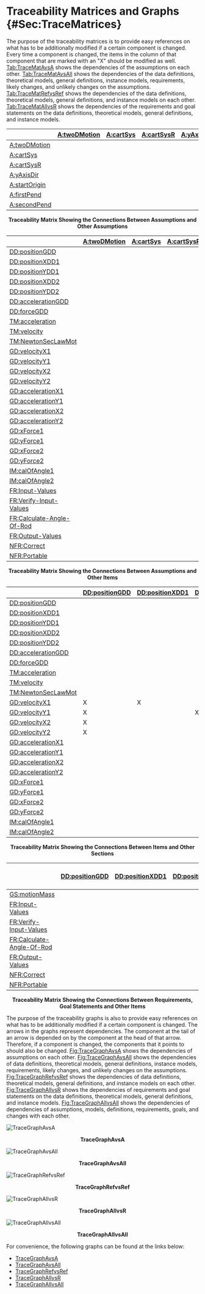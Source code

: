 # Traceability Matrices and Graphs {#Sec:TraceMatrices}

The purpose of the traceability matrices is to provide easy references on what has to be additionally modified if a certain component is changed. Every time a component is changed, the items in the column of that component that are marked with an "X" should be modified as well. [Tab:TraceMatAvsA](./SecTraceMatrices.md#Table:TraceMatAvsA) shows the dependencies of the assumptions on each other. [Tab:TraceMatAvsAll](./SecTraceMatrices.md#Table:TraceMatAvsAll) shows the dependencies of the data definitions, theoretical models, general definitions, instance models, requirements, likely changes, and unlikely changes on the assumptions. [Tab:TraceMatRefvsRef](./SecTraceMatrices.md#Table:TraceMatRefvsRef) shows the dependencies of the data definitions, theoretical models, general definitions, and instance models on each other. [Tab:TraceMatAllvsR](./SecTraceMatrices.md#Table:TraceMatAllvsR) shows the dependencies of the requirements and goal statements on the data definitions, theoretical models, general definitions, and instance models.

<div id="Table:TraceMatAvsA"></div>

|                                            |[A:twoDMotion](./SecAssumps.md#twoDMotion)|[A:cartSys](./SecAssumps.md#cartSys)|[A:cartSysR](./SecAssumps.md#cartSysR)|[A:yAxisDir](./SecAssumps.md#yAxisDir)|[A:startOrigin](./SecAssumps.md#startOrigin)|[A:firstPend](./SecAssumps.md#firstPend)|[A:secondPend](./SecAssumps.md#secondPend)|
|:-------------------------------------------|:-----------------------------------------|:-----------------------------------|:-------------------------------------|:-------------------------------------|:-------------------------------------------|:---------------------------------------|:-----------------------------------------|
|[A:twoDMotion](./SecAssumps.md#twoDMotion)  |                                          |                                    |                                      |                                      |                                            |                                        |                                          |
|[A:cartSys](./SecAssumps.md#cartSys)        |                                          |                                    |                                      |                                      |                                            |                                        |                                          |
|[A:cartSysR](./SecAssumps.md#cartSysR)      |                                          |                                    |                                      |                                      |                                            |                                        |                                          |
|[A:yAxisDir](./SecAssumps.md#yAxisDir)      |                                          |                                    |                                      |                                      |                                            |                                        |                                          |
|[A:startOrigin](./SecAssumps.md#startOrigin)|                                          |                                    |                                      |                                      |                                            |                                        |                                          |
|[A:firstPend](./SecAssumps.md#firstPend)    |                                          |                                    |                                      |                                      |                                            |                                        |                                          |
|[A:secondPend](./SecAssumps.md#secondPend)  |                                          |                                    |                                      |                                      |                                            |                                        |                                          |

**<p align="center">Traceability Matrix Showing the Connections Between Assumptions and Other Assumptions</p>**

<div id="Table:TraceMatAvsAll"></div>

|                                                    |[A:twoDMotion](./SecAssumps.md#twoDMotion)|[A:cartSys](./SecAssumps.md#cartSys)|[A:cartSysR](./SecAssumps.md#cartSysR)|[A:yAxisDir](./SecAssumps.md#yAxisDir)|[A:startOrigin](./SecAssumps.md#startOrigin)|[A:firstPend](./SecAssumps.md#firstPend)|[A:secondPend](./SecAssumps.md#secondPend)|
|:---------------------------------------------------|:-----------------------------------------|:-----------------------------------|:-------------------------------------|:-------------------------------------|:-------------------------------------------|:---------------------------------------|:-----------------------------------------|
|[DD:positionGDD](./SecDDs.md#DD:positionGDD)        |                                          |                                    |                                      |                                      |                                            |                                        |                                          |
|[DD:positionXDD1](./SecDDs.md#DD:positionXDD1)      |                                          |                                    |                                      |                                      |                                            |                                        |                                          |
|[DD:positionYDD1](./SecDDs.md#DD:positionYDD1)      |                                          |                                    |                                      |                                      |                                            |                                        |                                          |
|[DD:positionXDD2](./SecDDs.md#DD:positionXDD2)      |                                          |                                    |                                      |                                      |                                            |                                        |                                          |
|[DD:positionYDD2](./SecDDs.md#DD:positionYDD2)      |                                          |                                    |                                      |                                      |                                            |                                        |                                          |
|[DD:accelerationGDD](./SecDDs.md#DD:accelerationGDD)|                                          |                                    |                                      |                                      |                                            |                                        |                                          |
|[DD:forceGDD](./SecDDs.md#DD:forceGDD)              |                                          |                                    |                                      |                                      |                                            |                                        |                                          |
|[TM:acceleration](./SecTMs.md#TM:acceleration)      |                                          |                                    |                                      |                                      |                                            |                                        |                                          |
|[TM:velocity](./SecTMs.md#TM:velocity)              |                                          |                                    |                                      |                                      |                                            |                                        |                                          |
|[TM:NewtonSecLawMot](./SecTMs.md#TM:NewtonSecLawMot)|                                          |                                    |                                      |                                      |                                            |                                        |                                          |
|[GD:velocityX1](./SecGDs.md#GD:velocityX1)          |                                          |                                    |                                      |                                      |                                            |                                        |                                          |
|[GD:velocityY1](./SecGDs.md#GD:velocityY1)          |                                          |                                    |                                      |                                      |                                            |                                        |                                          |
|[GD:velocityX2](./SecGDs.md#GD:velocityX2)          |                                          |                                    |                                      |                                      |                                            |                                        |                                          |
|[GD:velocityY2](./SecGDs.md#GD:velocityY2)          |                                          |                                    |                                      |                                      |                                            |                                        |                                          |
|[GD:accelerationX1](./SecGDs.md#GD:accelerationX1)  |                                          |                                    |                                      |                                      |                                            |                                        |                                          |
|[GD:accelerationY1](./SecGDs.md#GD:accelerationY1)  |                                          |                                    |                                      |                                      |                                            |                                        |                                          |
|[GD:accelerationX2](./SecGDs.md#GD:accelerationX2)  |                                          |                                    |                                      |                                      |                                            |                                        |                                          |
|[GD:accelerationY2](./SecGDs.md#GD:accelerationY2)  |                                          |                                    |                                      |                                      |                                            |                                        |                                          |
|[GD:xForce1](./SecGDs.md#GD:xForce1)                |                                          |                                    |                                      |                                      |                                            |                                        |                                          |
|[GD:yForce1](./SecGDs.md#GD:yForce1)                |                                          |                                    |                                      |                                      |                                            |                                        |                                          |
|[GD:xForce2](./SecGDs.md#GD:xForce2)                |                                          |                                    |                                      |                                      |                                            |                                        |                                          |
|[GD:yForce2](./SecGDs.md#GD:yForce2)                |                                          |                                    |                                      |                                      |                                            |                                        |                                          |
|[IM:calOfAngle1](./SecIMs.md#IM:calOfAngle1)        |                                          |                                    |                                      |                                      |                                            |                                        |                                          |
|[IM:calOfAngle2](./SecIMs.md#IM:calOfAngle2)        |                                          |                                    |                                      |                                      |                                            |                                        |                                          |
|[FR:Input-Values](./SecFRs.md#inputValues)          |                                          |                                    |                                      |                                      |                                            |                                        |                                          |
|[FR:Verify-Input-Values](./SecFRs.md#verifyInptVals)|                                          |                                    |                                      |                                      |                                            |                                        |                                          |
|[FR:Calculate-Angle-Of-Rod](./SecFRs.md#calcAng)    |                                          |                                    |                                      |                                      |                                            |                                        |                                          |
|[FR:Output-Values](./SecFRs.md#outputValues)        |                                          |                                    |                                      |                                      |                                            |                                        |                                          |
|[NFR:Correct](./SecNFRs.md#correct)                 |                                          |                                    |                                      |                                      |                                            |                                        |                                          |
|[NFR:Portable](./SecNFRs.md#portable)               |                                          |                                    |                                      |                                      |                                            |                                        |                                          |

**<p align="center">Traceability Matrix Showing the Connections Between Assumptions and Other Items</p>**

<div id="Table:TraceMatRefvsRef"></div>

|                                                    |[DD:positionGDD](./SecDDs.md#DD:positionGDD)|[DD:positionXDD1](./SecDDs.md#DD:positionXDD1)|[DD:positionYDD1](./SecDDs.md#DD:positionYDD1)|[DD:positionXDD2](./SecDDs.md#DD:positionXDD2)|[DD:positionYDD2](./SecDDs.md#DD:positionYDD2)|[DD:accelerationGDD](./SecDDs.md#DD:accelerationGDD)|[DD:forceGDD](./SecDDs.md#DD:forceGDD)|[TM:acceleration](./SecTMs.md#TM:acceleration)|[TM:velocity](./SecTMs.md#TM:velocity)|[TM:NewtonSecLawMot](./SecTMs.md#TM:NewtonSecLawMot)|[GD:velocityX1](./SecGDs.md#GD:velocityX1)|[GD:velocityY1](./SecGDs.md#GD:velocityY1)|[GD:velocityX2](./SecGDs.md#GD:velocityX2)|[GD:velocityY2](./SecGDs.md#GD:velocityY2)|[GD:accelerationX1](./SecGDs.md#GD:accelerationX1)|[GD:accelerationY1](./SecGDs.md#GD:accelerationY1)|[GD:accelerationX2](./SecGDs.md#GD:accelerationX2)|[GD:accelerationY2](./SecGDs.md#GD:accelerationY2)|[GD:xForce1](./SecGDs.md#GD:xForce1)|[GD:yForce1](./SecGDs.md#GD:yForce1)|[GD:xForce2](./SecGDs.md#GD:xForce2)|[GD:yForce2](./SecGDs.md#GD:yForce2)|[IM:calOfAngle1](./SecIMs.md#IM:calOfAngle1)|[IM:calOfAngle2](./SecIMs.md#IM:calOfAngle2)|
|:---------------------------------------------------|:-------------------------------------------|:---------------------------------------------|:---------------------------------------------|:---------------------------------------------|:---------------------------------------------|:---------------------------------------------------|:-------------------------------------|:---------------------------------------------|:-------------------------------------|:---------------------------------------------------|:-----------------------------------------|:-----------------------------------------|:-----------------------------------------|:-----------------------------------------|:-------------------------------------------------|:-------------------------------------------------|:-------------------------------------------------|:-------------------------------------------------|:-----------------------------------|:-----------------------------------|:-----------------------------------|:-----------------------------------|:-------------------------------------------|:-------------------------------------------|
|[DD:positionGDD](./SecDDs.md#DD:positionGDD)        |                                            |                                              |                                              |                                              |                                              |                                                    |                                      |                                              |                                      |                                                    |                                          |                                          |                                          |                                          |                                                  |                                                  |                                                  |                                                  |                                    |                                    |                                    |                                    |                                            |                                            |
|[DD:positionXDD1](./SecDDs.md#DD:positionXDD1)      |                                            |                                              |                                              |                                              |                                              |                                                    |                                      |                                              |                                      |                                                    |                                          |                                          |                                          |                                          |                                                  |                                                  |                                                  |                                                  |                                    |                                    |                                    |                                    |                                            |                                            |
|[DD:positionYDD1](./SecDDs.md#DD:positionYDD1)      |                                            |                                              |                                              |                                              |                                              |                                                    |                                      |                                              |                                      |                                                    |                                          |                                          |                                          |                                          |                                                  |                                                  |                                                  |                                                  |                                    |                                    |                                    |                                    |                                            |                                            |
|[DD:positionXDD2](./SecDDs.md#DD:positionXDD2)      |                                            |                                              |                                              |                                              |                                              |                                                    |                                      |                                              |                                      |                                                    |                                          |                                          |                                          |                                          |                                                  |                                                  |                                                  |                                                  |                                    |                                    |                                    |                                    |                                            |                                            |
|[DD:positionYDD2](./SecDDs.md#DD:positionYDD2)      |                                            |                                              |                                              |                                              |                                              |                                                    |                                      |                                              |                                      |                                                    |                                          |                                          |                                          |                                          |                                                  |                                                  |                                                  |                                                  |                                    |                                    |                                    |                                    |                                            |                                            |
|[DD:accelerationGDD](./SecDDs.md#DD:accelerationGDD)|                                            |                                              |                                              |                                              |                                              |                                                    |                                      |                                              |                                      |                                                    |                                          |                                          |                                          |                                          |                                                  |                                                  |                                                  |                                                  |                                    |                                    |                                    |                                    |                                            |                                            |
|[DD:forceGDD](./SecDDs.md#DD:forceGDD)              |                                            |                                              |                                              |                                              |                                              |                                                    |                                      |                                              |                                      |                                                    |                                          |                                          |                                          |                                          |                                                  |                                                  |                                                  |                                                  |                                    |                                    |                                    |                                    |                                            |                                            |
|[TM:acceleration](./SecTMs.md#TM:acceleration)      |                                            |                                              |                                              |                                              |                                              |                                                    |                                      |                                              |                                      |                                                    |                                          |                                          |                                          |                                          |                                                  |                                                  |                                                  |                                                  |                                    |                                    |                                    |                                    |                                            |                                            |
|[TM:velocity](./SecTMs.md#TM:velocity)              |                                            |                                              |                                              |                                              |                                              |                                                    |                                      |                                              |                                      |                                                    |                                          |                                          |                                          |                                          |                                                  |                                                  |                                                  |                                                  |                                    |                                    |                                    |                                    |                                            |                                            |
|[TM:NewtonSecLawMot](./SecTMs.md#TM:NewtonSecLawMot)|                                            |                                              |                                              |                                              |                                              |                                                    |                                      |                                              |                                      |                                                    |                                          |                                          |                                          |                                          |                                                  |                                                  |                                                  |                                                  |                                    |                                    |                                    |                                    |                                            |                                            |
|[GD:velocityX1](./SecGDs.md#GD:velocityX1)          |X                                           |X                                             |                                              |                                              |                                              |                                                    |                                      |                                              |                                      |                                                    |                                          |                                          |                                          |                                          |                                                  |                                                  |                                                  |                                                  |                                    |                                    |                                    |                                    |                                            |                                            |
|[GD:velocityY1](./SecGDs.md#GD:velocityY1)          |X                                           |                                              |X                                             |                                              |                                              |                                                    |                                      |                                              |                                      |                                                    |                                          |                                          |                                          |                                          |                                                  |                                                  |                                                  |                                                  |                                    |                                    |                                    |                                    |                                            |                                            |
|[GD:velocityX2](./SecGDs.md#GD:velocityX2)          |X                                           |                                              |                                              |X                                             |                                              |                                                    |                                      |                                              |                                      |                                                    |                                          |                                          |                                          |                                          |                                                  |                                                  |                                                  |                                                  |                                    |                                    |                                    |                                    |                                            |                                            |
|[GD:velocityY2](./SecGDs.md#GD:velocityY2)          |X                                           |                                              |                                              |                                              |X                                             |                                                    |                                      |                                              |                                      |                                                    |                                          |                                          |                                          |                                          |                                                  |                                                  |                                                  |                                                  |                                    |                                    |                                    |                                    |                                            |                                            |
|[GD:accelerationX1](./SecGDs.md#GD:accelerationX1)  |                                            |                                              |                                              |                                              |                                              |                                                    |                                      |                                              |                                      |                                                    |                                          |                                          |                                          |                                          |                                                  |                                                  |                                                  |                                                  |                                    |                                    |                                    |                                    |                                            |                                            |
|[GD:accelerationY1](./SecGDs.md#GD:accelerationY1)  |                                            |                                              |                                              |                                              |                                              |                                                    |                                      |                                              |                                      |                                                    |                                          |                                          |                                          |                                          |                                                  |                                                  |                                                  |                                                  |                                    |                                    |                                    |                                    |                                            |                                            |
|[GD:accelerationX2](./SecGDs.md#GD:accelerationX2)  |                                            |                                              |                                              |                                              |                                              |                                                    |                                      |                                              |                                      |                                                    |                                          |                                          |                                          |                                          |                                                  |                                                  |                                                  |                                                  |                                    |                                    |                                    |                                    |                                            |                                            |
|[GD:accelerationY2](./SecGDs.md#GD:accelerationY2)  |                                            |                                              |                                              |                                              |                                              |                                                    |                                      |                                              |                                      |                                                    |                                          |                                          |                                          |                                          |                                                  |                                                  |                                                  |                                                  |                                    |                                    |                                    |                                    |                                            |                                            |
|[GD:xForce1](./SecGDs.md#GD:xForce1)                |                                            |                                              |                                              |                                              |                                              |                                                    |                                      |                                              |                                      |                                                    |                                          |                                          |                                          |                                          |                                                  |                                                  |                                                  |                                                  |                                    |                                    |                                    |                                    |                                            |                                            |
|[GD:yForce1](./SecGDs.md#GD:yForce1)                |                                            |                                              |                                              |                                              |                                              |                                                    |                                      |                                              |                                      |                                                    |                                          |                                          |                                          |                                          |                                                  |                                                  |                                                  |                                                  |                                    |                                    |                                    |                                    |                                            |                                            |
|[GD:xForce2](./SecGDs.md#GD:xForce2)                |                                            |                                              |                                              |                                              |                                              |                                                    |                                      |                                              |                                      |                                                    |                                          |                                          |                                          |                                          |                                                  |                                                  |                                                  |                                                  |                                    |                                    |                                    |                                    |                                            |                                            |
|[GD:yForce2](./SecGDs.md#GD:yForce2)                |                                            |                                              |                                              |                                              |                                              |                                                    |                                      |                                              |                                      |                                                    |                                          |                                          |                                          |                                          |                                                  |                                                  |                                                  |                                                  |                                    |                                    |                                    |                                    |                                            |                                            |
|[IM:calOfAngle1](./SecIMs.md#IM:calOfAngle1)        |                                            |                                              |                                              |                                              |                                              |                                                    |                                      |                                              |                                      |                                                    |                                          |                                          |                                          |                                          |                                                  |                                                  |                                                  |                                                  |                                    |                                    |                                    |                                    |                                            |X                                           |
|[IM:calOfAngle2](./SecIMs.md#IM:calOfAngle2)        |                                            |                                              |                                              |                                              |                                              |                                                    |                                      |                                              |                                      |                                                    |                                          |                                          |                                          |                                          |X                                                 |X                                                 |X                                                 |X                                                 |X                                   |X                                   |X                                   |X                                   |X                                           |X                                           |

**<p align="center">Traceability Matrix Showing the Connections Between Items and Other Sections</p>**

<div id="Table:TraceMatAllvsR"></div>

|                                                    |[DD:positionGDD](./SecDDs.md#DD:positionGDD)|[DD:positionXDD1](./SecDDs.md#DD:positionXDD1)|[DD:positionYDD1](./SecDDs.md#DD:positionYDD1)|[DD:positionXDD2](./SecDDs.md#DD:positionXDD2)|[DD:positionYDD2](./SecDDs.md#DD:positionYDD2)|[DD:accelerationGDD](./SecDDs.md#DD:accelerationGDD)|[DD:forceGDD](./SecDDs.md#DD:forceGDD)|[TM:acceleration](./SecTMs.md#TM:acceleration)|[TM:velocity](./SecTMs.md#TM:velocity)|[TM:NewtonSecLawMot](./SecTMs.md#TM:NewtonSecLawMot)|[GD:velocityX1](./SecGDs.md#GD:velocityX1)|[GD:velocityY1](./SecGDs.md#GD:velocityY1)|[GD:velocityX2](./SecGDs.md#GD:velocityX2)|[GD:velocityY2](./SecGDs.md#GD:velocityY2)|[GD:accelerationX1](./SecGDs.md#GD:accelerationX1)|[GD:accelerationY1](./SecGDs.md#GD:accelerationY1)|[GD:accelerationX2](./SecGDs.md#GD:accelerationX2)|[GD:accelerationY2](./SecGDs.md#GD:accelerationY2)|[GD:xForce1](./SecGDs.md#GD:xForce1)|[GD:yForce1](./SecGDs.md#GD:yForce1)|[GD:xForce2](./SecGDs.md#GD:xForce2)|[GD:yForce2](./SecGDs.md#GD:yForce2)|[IM:calOfAngle1](./SecIMs.md#IM:calOfAngle1)|[IM:calOfAngle2](./SecIMs.md#IM:calOfAngle2)|[FR:Input-Values](./SecFRs.md#inputValues)|[FR:Verify-Input-Values](./SecFRs.md#verifyInptVals)|[FR:Calculate-Angle-Of-Rod](./SecFRs.md#calcAng)|[FR:Output-Values](./SecFRs.md#outputValues)|[NFR:Correct](./SecNFRs.md#correct)|[NFR:Portable](./SecNFRs.md#portable)|
|:---------------------------------------------------|:-------------------------------------------|:---------------------------------------------|:---------------------------------------------|:---------------------------------------------|:---------------------------------------------|:---------------------------------------------------|:-------------------------------------|:---------------------------------------------|:-------------------------------------|:---------------------------------------------------|:-----------------------------------------|:-----------------------------------------|:-----------------------------------------|:-----------------------------------------|:-------------------------------------------------|:-------------------------------------------------|:-------------------------------------------------|:-------------------------------------------------|:-----------------------------------|:-----------------------------------|:-----------------------------------|:-----------------------------------|:-------------------------------------------|:-------------------------------------------|:-----------------------------------------|:---------------------------------------------------|:-----------------------------------------------|:-------------------------------------------|:----------------------------------|:------------------------------------|
|[GS:motionMass](./SecGoalStmt.md#motionMass)        |                                            |                                              |                                              |                                              |                                              |                                                    |                                      |                                              |                                      |                                                    |                                          |                                          |                                          |                                          |                                                  |                                                  |                                                  |                                                  |                                    |                                    |                                    |                                    |                                            |                                            |                                          |                                                    |                                                |                                            |                                   |                                     |
|[FR:Input-Values](./SecFRs.md#inputValues)          |                                            |                                              |                                              |                                              |                                              |                                                    |                                      |                                              |                                      |                                                    |                                          |                                          |                                          |                                          |                                                  |                                                  |                                                  |                                                  |                                    |                                    |                                    |                                    |                                            |                                            |                                          |                                                    |                                                |                                            |                                   |                                     |
|[FR:Verify-Input-Values](./SecFRs.md#verifyInptVals)|                                            |                                              |                                              |                                              |                                              |                                                    |                                      |                                              |                                      |                                                    |                                          |                                          |                                          |                                          |                                                  |                                                  |                                                  |                                                  |                                    |                                    |                                    |                                    |                                            |                                            |                                          |                                                    |                                                |                                            |                                   |                                     |
|[FR:Calculate-Angle-Of-Rod](./SecFRs.md#calcAng)    |                                            |                                              |                                              |                                              |                                              |                                                    |                                      |                                              |                                      |                                                    |                                          |                                          |                                          |                                          |                                                  |                                                  |                                                  |                                                  |                                    |                                    |                                    |                                    |X                                           |X                                           |                                          |                                                    |                                                |                                            |                                   |                                     |
|[FR:Output-Values](./SecFRs.md#outputValues)        |                                            |                                              |                                              |                                              |                                              |                                                    |                                      |                                              |                                      |                                                    |                                          |                                          |                                          |                                          |                                                  |                                                  |                                                  |                                                  |                                    |                                    |                                    |                                    |X                                           |X                                           |                                          |                                                    |                                                |                                            |                                   |                                     |
|[NFR:Correct](./SecNFRs.md#correct)                 |                                            |                                              |                                              |                                              |                                              |                                                    |                                      |                                              |                                      |                                                    |                                          |                                          |                                          |                                          |                                                  |                                                  |                                                  |                                                  |                                    |                                    |                                    |                                    |                                            |                                            |                                          |                                                    |                                                |                                            |                                   |                                     |
|[NFR:Portable](./SecNFRs.md#portable)               |                                            |                                              |                                              |                                              |                                              |                                                    |                                      |                                              |                                      |                                                    |                                          |                                          |                                          |                                          |                                                  |                                                  |                                                  |                                                  |                                    |                                    |                                    |                                    |                                            |                                            |                                          |                                                    |                                                |                                            |                                   |                                     |

**<p align="center">Traceability Matrix Showing the Connections Between Requirements, Goal Statements and Other Items</p>**

The purpose of the traceability graphs is also to provide easy references on what has to be additionally modified if a certain component is changed. The arrows in the graphs represent dependencies. The component at the tail of an arrow is depended on by the component at the head of that arrow. Therefore, if a component is changed, the components that it points to should also be changed. [Fig:TraceGraphAvsA](./SecTraceMatrices.md#Figure:TraceGraphAvsA) shows the dependencies of assumptions on each other. [Fig:TraceGraphAvsAll](./SecTraceMatrices.md#Figure:TraceGraphAvsAll) shows the dependencies of data definitions, theoretical models, general definitions, instance models, requirements, likely changes, and unlikely changes on the assumptions. [Fig:TraceGraphRefvsRef](./SecTraceMatrices.md#Figure:TraceGraphRefvsRef) shows the dependencies of data definitions, theoretical models, general definitions, and instance models on each other. [Fig:TraceGraphAllvsR](./SecTraceMatrices.md#Figure:TraceGraphAllvsR) shows the dependencies of requirements and goal statements on the data definitions, theoretical models, general definitions, and instance models. [Fig:TraceGraphAllvsAll](./SecTraceMatrices.md#Figure:TraceGraphAllvsAll) shows the dependencies of dependencies of assumptions, models, definitions, requirements, goals, and changes with each other.

<div id="Figure:TraceGraphAvsA"></div>

![TraceGraphAvsA](/assets/avsa.svg)

**<p align="center">TraceGraphAvsA</p>**

<div id="Figure:TraceGraphAvsAll"></div>

![TraceGraphAvsAll](/assets/avsall.svg)

**<p align="center">TraceGraphAvsAll</p>**

<div id="Figure:TraceGraphRefvsRef"></div>

![TraceGraphRefvsRef](/assets/refvsref.svg)

**<p align="center">TraceGraphRefvsRef</p>**

<div id="Figure:TraceGraphAllvsR"></div>

![TraceGraphAllvsR](/assets/allvsr.svg)

**<p align="center">TraceGraphAllvsR</p>**

<div id="Figure:TraceGraphAllvsAll"></div>

![TraceGraphAllvsAll](/assets/allvsall.svg)

**<p align="center">TraceGraphAllvsAll</p>**

For convenience, the following graphs can be found at the links below:

- [TraceGraphAvsA](../../../../traceygraphs/dblpend/avsa.svg)
- [TraceGraphAvsAll](../../../../traceygraphs/dblpend/avsall.svg)
- [TraceGraphRefvsRef](../../../../traceygraphs/dblpend/refvsref.svg)
- [TraceGraphAllvsR](../../../../traceygraphs/dblpend/allvsr.svg)
- [TraceGraphAllvsAll](../../../../traceygraphs/dblpend/allvsall.svg)

